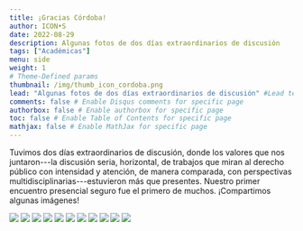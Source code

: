 ```yaml
---
title: ¡Gracias Córdoba! 
author: ICON•S
date: 2022-08-29
description: Algunas fotos de dos días extraordinarios de discusión
tags: ["Académicas"]
menu: side 
weight: 1
# Theme-Defined params
thumbnail: /img/thumb_icon_cordoba.png
lead: "Algunas fotos de dos días extraordinarios de discusión" #Lead text    
comments: false # Enable Disqus comments for specific page
authorbox: false # Enable authorbox for specific page
toc: false # Enable Table of Contents for specific page
mathjax: false # Enable MathJax for specific page
---
```


Tuvimos dos días extraordinarios de discusión, donde los valores que nos juntaron---la discusión seria, horizontal, de trabajos que miran al derecho público con intensidad y atención, de manera comparada, con perspectivas multidisciplinarias---estuvieron más que presentes. Nuestro primer encuentro presencial seguro fue el primero de muchos. ¡Compartimos algunas imágenes!

![](/img/1_icon_2022.jpg)
![](/img/2_icon_2022.jpg)
![](/img/3_icon_2022.jpg)
![](/img/3_icon_2022b.jpeg)
![](/img/4_icon_2022.jpg)
![](/img/5_icon_2022.jpg)
![](/img/6_icon_2022.jpg)
![](/img/7_icon_2022.jpg)
![](/img/8_icon_2022.jpg)
![](/img/9_icon_2022.jpg)
![](/img/10_icon_22.jpeg)

